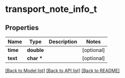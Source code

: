 # transport_note_info_t

## Properties
Name | Type | Description | Notes
------------ | ------------- | ------------- | -------------
**time** | **double** |  | [optional] 
**text** | **char \*** |  | [optional] 

[[Back to Model list]](../README.md#documentation-for-models) [[Back to API list]](../README.md#documentation-for-api-endpoints) [[Back to README]](../README.md)


